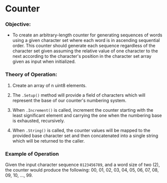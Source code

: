 Counter
=======

### Objective:
* To create an arbitrary-length counter for generating sequences of words using a given character set
  where each word is in ascending sequential order.  This counter should generate each sequence regardless
  of the character set given assuming the relative value of one character to the next according to the character's
  position in the character set array given as input when initialized.

### Theory of Operation:

1. Create an array of n uint8 elements.

2. The `.Setup()` method will provide a field of characters which will
   represent the base of our counter's numbering system.

3. When `.Increment()` is called, increment the counter starting with the
   least significant element and carrying the one when the numbering base
   is exhausted, recursively.
   
4. When `.String()` is called, the counter values will be mapped to the
   provided base character set and then concatenated into a single string
   which will be returned to the caller.
   
### Example of Operation

Given the input character sequence `0123456789`, and a word size of two (2), the counter would produce the following:
00, 01, 02, 03, 04, 05, 06, 07, 08, 09, 10, ..., 99.